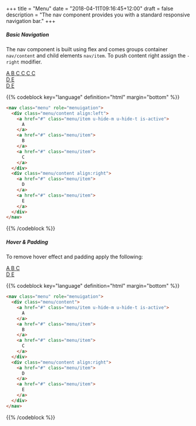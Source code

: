 +++
title = "Menu"
date = "2018-04-11T09:16:45+12:00"
draft = false
description = "The nav component provides you with a standard responsive navigation bar."
+++

##### Basic Navigation

The nav component is built using flex and comes groups container `nav/content` and child elements `nav/item`. To push content right assign the `-right` modifier.

<div class="fill:primary-tint-2 padding:2 margin-bottom:2">
  <nav class="menu" role="menuigation">
    <div class="menu/content">
      <a href="#" class="menu/item nav/columnhover is-active">
        A
      </a>
      <a href="#" class="menu/item nav/columnhover">
        B
      </a>
      <a href="#" class="menu/item nav/columnhover">
        C
      </a>
      <a href="#" class="menu/item nav/columnhover">
        C
      </a>
      <a href="#" class="menu/item nav/columnhover">
        C
      </a>
      <a href="#" class="menu/item nav/columnhover">
        C
      </a>
    </div>
    <div class="menu/content">
      <a href="#" class="menu/item">
        D
      </a>
      <a href="#" class="menu/item">
        E
      </a>
    </div>
    <div class="menu/content">
      <a href="#" class="menu/item">
        D
      </a>
      <a href="#" class="menu/item">
        E
      </a>
    </div>
  </nav>
</div>

{{% codeblock key="language" definition="html" margin="bottom" %}}
```html
<nav class="menu" role="menuigation">
  <div class="menu/content align:left">
    <a href="#" class="menu/item u-hide-m u-hide-t is-active">
      A
    </a>
    <a href="#" class="menu/item">
      B
    </a>
    <a href="#" class="menu/item">
      C
    </a>
  </div>
  <div class="menu/content align:right">
    <a href="#" class="menu/item">
      D
    </a>
    <a href="#" class="menu/item">
      E
    </a>
  </div>
</nav>
```
{{% /codeblock %}}

##### Hover & Padding

To remove hover effect and padding apply the following:

<div class="u-fill-shade-2 u-pad-2 margin-bottom:2">
  <nav class="menu" role="menuigation">
    <div class="menu/content align:left">
      <a href="#" class="menu/item u-hide-m u-hide-t is-active">
        A
      </a>
      <a href="#" class="menu/item">
        B
      </a>
      <a href="#" class="menu/item">
        C
      </a>
    </div>
    <div class="menu/content align:right">
      <a href="#" class="menu/item">
        D
      </a>
      <a href="#" class="menu/item">
        E
      </a>
    </div>
  </nav>
</div>

{{% codeblock key="language" definition="html" margin="bottom" %}}
```html
<nav class="menu" role="menuigation">
  <div class="menu/content">
    <a href="#" class="menu/item u-hide-m u-hide-t is-active">
      A
    </a>
    <a href="#" class="menu/item">
      B
    </a>
    <a href="#" class="menu/item">
      C
    </a>
  </div>
  <div class="menu/content align:right">
    <a href="#" class="menu/item">
      D
    </a>
    <a href="#" class="menu/item">
      E
    </a>
  </div>
</nav>
```
{{% /codeblock %}}
